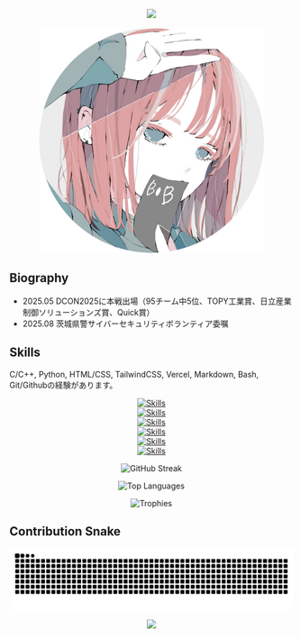 <p align="center">
  <img src="https://capsule-render.vercel.app/api?text=Hi👋%20I'm%20Juna1013&animation=fadeIn&type=waving&color=gradient&height=128&fontSize=64&customColorList=2"/>
</p>

<p align="center">
  <img src="profile.png" alt="profile_image" width="400">
</p>

## Biography
- 2025.05 DCON2025に本戦出場（95チーム中5位、TOPY工業賞、日立産業制御ソリューションズ賞、Quick賞）
- 2025.08 茨城県警サイバーセキュリティボランティア委嘱

## Skills
C/C++, Python, HTML/CSS, TailwindCSS, Vercel, Markdown, Bash, Git/Githubの経験があります。

<p align="center">
  <a href="https://skillicons.dev">
    <img src="https://skillicons.dev/icons?i=c,cpp,python,markdown" alt="Skills" /></br>
    <img src="https://skillicons.dev/icons?i=html,css,git,github" alt="Skills" /></br>
    <img src="https://skillicons.dev/icons?i=javascript,typescript,react,next.js" alt="Skills" /></br>
    <img src="https://skillicons.dev/icons?i=vue,vite,remix,tailwindcss" alt="Skills" /></br>
    <img src="https://skillicons.dev/icons?i=fastapi,postgresql,raspberrypi,sqlite" alt="Skills" /></br>
    <img src="https://skillicons.dev/icons?i=vercel,supabase,aws,googlecloud" alt="Skills" /></br>
  </a>
</p>

<p align="center">
  <img src="https://streak-stats.demolab.com?user=Juna1013&theme=ocean-gradient&hide_border=true&date_format=%5BY%20%5DM%20j&card_width=501&card_height=195" alt="GitHub Streak" />
</p>

<p align="center">
  <img src="https://github-readme-stats.vercel.app/api/top-langs/?username=Juna1013&hide=jupyter%20notebook&layout=compact&card_width=500&card_height=194" alt="Top Languages" />
</p>

<p align="center">
  <img src="https://github-profile-trophy.vercel.app/?username=Juna1013&theme=dracula&no-frame=true&column=3&margin-w=16&margin-h=16&card_width=640&card_height=194" alt="Trophies" />
</p>

## Contribution Snake

<p align="center">
  <picture>
    <source media="(prefers-color-scheme: dark)" srcset="https://raw.githubusercontent.com/Juna1013/Juna1013/output/github-contribution-grid-snake-dark.svg" />
    <source media="(prefers-color-scheme: light)" srcset="https://raw.githubusercontent.com/Juna1013/Juna1013/output/github-contribution-grid-snake.svg" />
    <img alt="GitHub Contribution Snake" src="https://raw.githubusercontent.com/Juna1013/Juna1013/output/github-contribution-grid-snake.svg" />
  </picture>
</p>

<p align="center">
  <img src="https://capsule-render.vercel.app/api?type=waving&color=gradient&customColorList=0,2,2,5,30&height=100&section=footer" />
</p>
